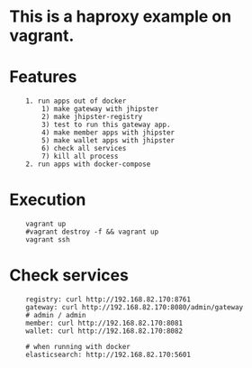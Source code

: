 This is a haproxy example on vagrant.
==========================================================================

# Features
```
	1. run apps out of docker
	    1) make gateway with jhipster
	    2) make jhipster-registry
	    3) test to run this gateway app.
	    4) make member apps with jhipster
	    5) make wallet apps with jhipster
	    6) check all services
	    7) kill all process
	2. run apps with docker-compose
```

# Execution
```
	vagrant up
	#vagrant destroy -f && vagrant up
	vagrant ssh
```

# Check services
```
	registry: curl http://192.168.82.170:8761
	gateway: curl http://192.168.82.170:8080/admin/gateway
	# admin / admin
	member: curl http://192.168.82.170:8081
	wallet: curl http://192.168.82.170:8082

	# when running with docker
	elasticsearch: http://192.168.82.170:5601
```




